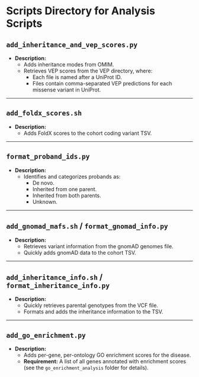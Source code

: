 # Scripts Directory for Analysis Scripts

## `add_inheritance_and_vep_scores.py`
- **Description:**
  - Adds inheritance modes from OMIM.
  - Retrieves VEP scores from the VEP directory, where:
    - Each file is named after a UniProt ID.
    - Files contain comma-separated VEP predictions for each missense variant in UniProt.

---

## `add_foldx_scores.sh`
- **Description:**
  - Adds FoldX scores to the cohort coding variant TSV.

---

## `format_proband_ids.py`
- **Description:**
  - Identifies and categorizes probands as:
    - De novo.
    - Inherited from one parent.
    - Inherited from both parents.
    - Unknown.

---

## `add_gnomad_mafs.sh` / `format_gnomad_info.py`
- **Description:**
  - Retrieves variant information from the gnomAD genomes file.
  - Quickly adds gnomAD data to the cohort TSV.

---

## `add_inheritance_info.sh` / `format_inheritance_info.py`
- **Description:**
  - Quickly retrieves parental genotypes from the VCF file.
  - Formats and adds the inheritance information to the TSV.

---

## `add_go_enrichment.py`
- **Description:**
  - Adds per-gene, per-ontology GO enrichment scores for the disease.
  - **Requirement:** A list of all genes annotated with enrichment scores (see the `go_enrichment_analysis` folder for details).

